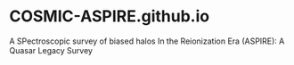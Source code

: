 # COSMIC-ASPIRE.github.io
A SPectroscopic survey of biased halos In the Reionization Era (ASPIRE): A Quasar Legacy Survey
